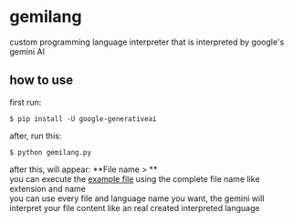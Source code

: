 # gemilang

custom programming language interpreter that is interpreted by google's gemini AI

## how to use

first run:
```console
$ pip install -U google-generativeai
```
after, run this:
```console
$ python gemilang.py
```

after this, will appear: **File name > **<br>
you can execute the [example file](test.ex) using the complete file name like extension and name<br>
you can use every file and language name you want, the gemini will interpret your file content like an real created interpreted language
